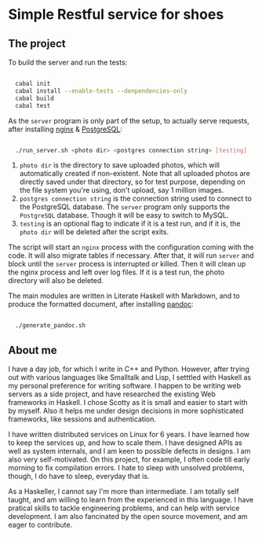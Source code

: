 # Simple Restful service for shoes

## The project

To build the server and run the tests:

```bash

  cabal init
  cabal install --enable-tests --denpendencies-only
  cabal build
  cabal test
```

As the `server` program is only part of the setup, to actually serve requests,
after installing [nginx](http://nginx.org/) &
[PostgreSQL](http://www.postgresql.org/):

```bash

  ./run_server.sh <photo dir> <postgres connection string> [testing]
```

1. `photo dir` is the directory to save uploaded photos, which will automatically
created if non-existent. Note that all uploaded photos are directly saved under
that directory, so for test purpose, depending on the file system you're using,
don't upload, say 1 million images.
1. `postgres connection string` is the connection string used to connect to the
PostgreSQL database. The `server` program only supports the `PostgreSQL`
database. Though it will be easy to switch to MySQL.
1. `testing` is an optional flag to indicate if it is a test run, and if it is,
the `photo dir` will be deleted after the script exits.

The script will start an `nginx` process with the configuration coming with the
code. It will also migrate tables if necessary. After that, it will run `server`
and block until the `server` process is interrupted or killed. Then it will clean
up the nginx process and left over log files. If it is a test run, the photo
directory will also be deleted.

The main modules are written in Literate Haskell with Markdown, and to
produce the formatted document, after installing
[pandoc](http://johnmacfarlane.net/pandoc/):

```bash

  ./generate_pandoc.sh
```

## About me

I have a day job, for which I write in C++ and Python. However, after trying out
with various languages like Smalltalk and Lisp, I setttled with Haskell as my
personal preference for writing software. I happen to be writing web servers as
a side project, and have researched the existing Web frameworks in Haskell. I
chose Scotty as it is small and easier to start with by myself. Also it helps
me under design decisions in more sophisticated frameworks, like sessions and
authentication.

I have written distributed services on Linux for 6 years. I have learned how to
keep the services up, and how to scale them. I have designed APIs as well as
system internals, and I am keen to possible defects in designs. I am also very
self-motivated. On this project, for example, I often code till early morning to
fix compilation errors. I hate to sleep with unsolved problems, though, I do have
to sleep, everyday that is.

As a Haskeller, I cannot say I'm more than intermediate. I am totally self
taught, and am willing to learn from the experienced in this language. I have
pratical skills to tackle engineering problems, and can help with service
development. I am also fancinated by the open source movement, and am eager to
contribute.
